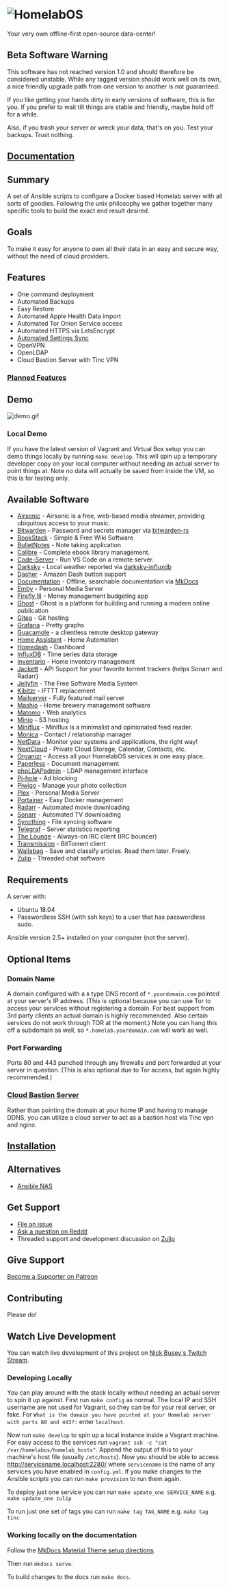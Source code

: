 # ![HomelabOS](https://gitlab.com/NickBusey/HomelabOS/raw/master/logo.png)

Your very own offline-first open-source data-center!

## Beta Software Warning

This software has not reached version 1.0 and should therefore be considered unstable. While any tagged version should work well on its own, a nice friendly upgrade path from one version to another is not guaranteed.

If you like getting your hands dirty in early versions of software, this is for you. If you prefer to wait till things are stable and friendly, maybe hold off for a while.

Also, if you trash your server or wreck your data, that's on you. Test your backups. Trust nothing.

## [Documentation](https://nickbusey.gitlab.io/HomelabOS/)

## Summary

A set of Ansible scripts to configure a Docker based Homelab server with all sorts of goodies. Following the unix philosophy we gather together many specific tools to build the exact end result desired.

## Goals

To make it easy for anyone to own all their data in an easy and secure way, without the need of cloud providers.

## Features

- One command deployment
- Automated Backups
- Easy Restore
- Automated Apple Health Data import
- Automated Tor Onion Service access
- Automated HTTPS via LetsEncrypt
- [Automated Settings Sync](https://nickbusey.gitlab.io/HomelabOS/setup/installation/#syncing-settings-via-git)
- OpenVPN
- OpenLDAP
- Cloud Bastion Server with Tinc VPN

### [Planned Features](https://gitlab.com/NickBusey/HomelabOS/issues?label_name%5B%5D=enhancement)

## Demo

![demo.gif](demo.gif)

### Local Demo

If you have the latest version of Vagrant and Virtual Box setup you can demo things locally by running `make develop`. This will spin up a temporary developer copy on your local computer without needing an actual server to point things at. Note no data will actually be saved from inside the VM, so this is for testing only.

## Available Software

- [Airsonic](https://airsonic.github.io/) - Airsonic is a free, web-based media streamer, providing ubiquitous access to your music.
- [Bitwarden](https://bitwarden.com/) - Password and secrets manager via [bitwarden-rs](https://github.com/dani-garcia/bitwarden_rs)
- [BookStack](https://www.bookstackapp.com/) - Simple & Free Wiki Software
- [BulletNotes](https://gitlab.com/NickBusey/BulletNotes.git) - Note taking application
- [Calibre](https://calibre-ebook.com) - Complete ebook library management.
- [Code-Server](https://github.com/codercom/code-server) - Run VS Code on a remote server.
- [Darksky](http://darksky.net/) - Local weather reported via [darksky-influxdb](https://github.com/ErwinSteffens/darksky-influxdb)
- [Dasher](https://github.com/maddox/dasher) - Amazon Dash button support
- [Documentation](https://nickbusey.gitlab.io/HomelabOS/) - Offline, searchable documentation via [MkDocs](https://www.mkdocs.org/)
- [Emby](https://emby.media/) - Personal Media Server
- [Firefly III](https://firefly-iii.org/) - Money management budgeting app
- [Ghost](https://ghost.org/) - Ghost is a platform for building and running a modern online publication
- [Gitea](https://gitea.io/en-US/) - Git hosting
- [Grafana](https://grafana.com/) - Pretty graphs
- [Guacamole](https://guacamole.apache.org) - a clientless remote desktop gateway
- [Home Assistant](https://www.home-assistant.io/) - Home Automation
- [Homedash](https://lamarios.github.io/Homedash2/) - Dashboard
- [InfluxDB](https://www.influxdata.com/time-series-platform/influxdb/) - Time series data storage
- [Inventario](https://gitlab.com/NickBusey/inventario) - Home inventory management
- [Jackett](https://github.com/Jackett/Jackett) - API Support for your favorite torrent trackers (helps Sonarr and Radarr)
- [Jellyfin](https://github.com/jellyfin/jellyfin) - The Free Software Media System
- [Kibitzr](https://kibitzr.github.io/) - IFTTT replacement
- [Mailserver](https://github.com/hardware/mailserver/) - Fully featured mail server
- [Mashio](https://gitlab.com/NickBusey/mashio) - Home brewery management software
- [Matomo](https://matomo.org/) - Web analytics
- [Minio](https://minio.io/) - S3 hosting
- [Miniflux](https://miniflux.app/) - Miniflux is a minimalist and opinionated feed reader.
- [Monica](https://www.monicahq.com/) - Contact / relationship manager
- [NetData](http://my-netdata.io/) - Monitor your systems and applications, the right way!
- [NextCloud](https://nextcloud.com/) - Private Cloud Storage, Calendar, Contacts, etc.
- [Organizr](https://github.com/causefx/Organizr) - Access all your HomelabOS services in one easy place.
- [Paperless](https://github.com/danielquinn/paperless) - Document management
- [phpLDAPadmin](https://github.com/osixia/docker-phpLDAPadmin) - LDAP management interface
- [Pi-hole](https://pi-hole.net/) - Ad blocking
- [Piwigo](https://piwigo.org/) - Manage your photo collection
- [Plex](https://www.plex.tv/) - Personal Media Server
- [Portainer](https://www.portainer.io/) - Easy Docker management
- [Radarr](https://radarr.video/) - Automated movie downloading
- [Sonarr](https://sonarr.tv/) - Automated TV downloading
- [Syncthing](https://syncthing.net/) - File syncing software
- [Telegraf](https://www.influxdata.com/time-series-platform/telegraf/) - Server statistics reporting
- [The Lounge](https://thelounge.chat/) - Always-on IRC client (IRC bouncer)
- [Transmission](https://transmissionbt.com/) - BitTorrent client
- [Wallabag](https://wallabag.org/en) - Save and classify articles. Read them later. Freely.
- [Zulip](https://github.com/zulip/zulip) - Threaded chat software

## Requirements

A server with:

- Ubuntu 18.04
- Passwordless SSH (with ssh keys) to a user that has passwordless sudo.

Ansible version 2.5+ installed on your computer (not the server).

## Optional Items

### Domain Name

A domain configured with a `A` type DNS record of `*.yourdomain.com` pointed at your server's IP address. (This is optional because you can use Tor to access your services without registering a domain. For best support from 3rd party clients an actual domain is highly recommended. Also certain services do not work through TOR at the moment.) Note you can hang this off a subdomain as well, so `*.homelab.yourdomain.com` will work as well.

### Port Forwarding

Ports 80 and 443 punched through any firewalls and port forwarded at your server in question. (This is also optional due to Tor access, but again highly recommended.)

### [Cloud Bastion Server](https://nickbusey.gitlab.io/HomelabOS/setup/tinc/)

Rather than pointing the domain at your home IP and having to manage DDNS, you can utilize a cloud server
to act as a bastion host via Tinc vpn and nginx.

## [Installation](https://nickbusey.gitlab.io/HomelabOS/setup/installation/)

## Alternatives

- [Ansible NAS](https://github.com/davestephens/ansible-nas)

## Get Support

- [File an issue](https://gitlab.com/NickBusey/HomelabOS/issues/new?issue%5Bassignee_id%5D=&issue%5Bmilestone_id%5D=)
- [Ask a question on Reddit](https://www.reddit.com/r/HomelabOS/)
- Threaded support and development discussion on [Zulip](https://homelabos.zulipchat.com/)

## Give Support

[Become a Supporter on Patreon](https://www.patreon.com/nickbusey)

## Contributing

Please do!

## Watch Live Development

You can watch live development of this project on [Nick Busey's Twitch Stream](https://www.twitch.tv/nickbusey).

### Developing Locally

You can play around with the stack locally without needing an actual server to spin it up against.
First run `make config` as normal. The local IP and SSH username are not used for Vagrant, so they can be
for your real server, or fake. For `What is the domain you have pointed at your Homelab server with ports 80 and 443?:`
enter `localhost`.

Now run `make develop` to spin up a local instance inside a Vagrant machine.
For easy access to the services run `vagrant ssh -c "cat /var/homelabos/homelab_hosts"`. Append the output of this to your
machine's host file (usually `/etc/hosts`). Now you should be able to access http://servicename.localhost:2280/
where `servicename` is the name of any services you have enabled in `config.yml`.
If you make changes to the Ansible scripts you can run `make provision` to run them again.

To deploy just one service you can run `make update_one SERVICE_NAME` e.g. `make update_one zulip`

To run just one set of tags you can run `make tag TAG_NAME` e.g. `make tag tinc`

### Working locally on the documentation

Follow the [MkDocs Material Theme setup directions](https://squidfunk.github.io/mkdocs-material/getting-started/).

Then run `mkdocs serve`.

To build changes to the docs run `make docs`.
